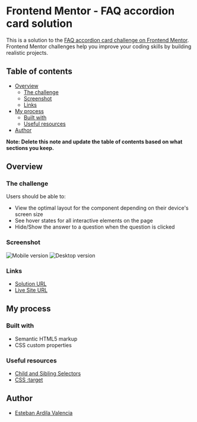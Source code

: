 # Frontend Mentor - FAQ accordion card solution

This is a solution to the [FAQ accordion card challenge on Frontend Mentor](https://www.frontendmentor.io/challenges/faq-accordion-card-XlyjD0Oam). Frontend Mentor challenges help you improve your coding skills by building realistic projects. 

## Table of contents

- [Overview](#overview)
  - [The challenge](#the-challenge)
  - [Screenshot](#screenshot)
  - [Links](#links)
- [My process](#my-process)
  - [Built with](#built-with)
  - [Useful resources](#useful-resources)
- [Author](#author)

**Note: Delete this note and update the table of contents based on what sections you keep.**

## Overview

### The challenge

Users should be able to:

- View the optimal layout for the component depending on their device's screen size
- See hover states for all interactive elements on the page
- Hide/Show the answer to a question when the question is clicked

### Screenshot

![Mobile version](https://esardila.github.io/fm_faq_accordion_card/Mobile%20Screenshot.png)
![Desktop version](https://esardila.github.io/fm_faq_accordion_card/Desktop%20Screenshot.png)

### Links

- [Solution URL](https://github.com/esardila/fm_faq_accordion_card)
- [Live Site URL](https://esardila.github.io/fm_faq_accordion_card/)

## My process

### Built with

- Semantic HTML5 markup
- CSS custom properties

### Useful resources

- [Child and Sibling Selectors](https://css-tricks.com/child-and-sibling-selectors/)
- [CSS :target](https://developer.mozilla.org/en-US/docs/Web/CSS/:target)

## Author

- [Esteban Ardila Valencia](mailto:esardila@outlook.com)
